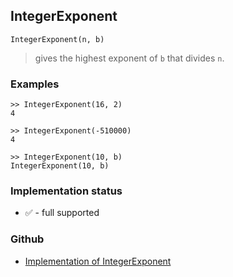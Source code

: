 ## IntegerExponent

```
IntegerExponent(n, b)
```

> gives the highest exponent of `b` that divides `n`.

### Examples

```
>> IntegerExponent(16, 2)
4

>> IntegerExponent(-510000)
4

>> IntegerExponent(10, b)
IntegerExponent(10, b)
```






### Implementation status

* &#x2705; - full supported

### Github

* [Implementation of IntegerExponent](https://github.com/axkr/symja_android_library/blob/master/symja_android_library/matheclipse-core/src/main/java/org/matheclipse/core/builtin/IntegerFunctions.java#L515) 
